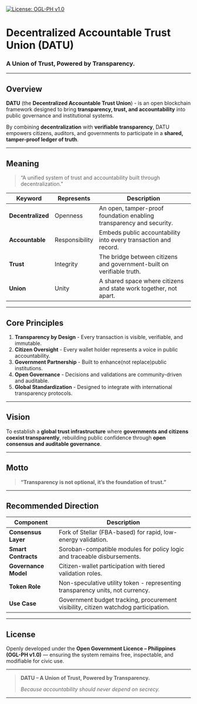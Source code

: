 [![License: OGL-PH v1.0](https://img.shields.io/badge/License-OGL--PH%20v1.0-brightgreen.svg)](https://datuph.org/licence/ogl-ph-v1)
# Decentralized Accountable Trust Union (DATU)

### A Union of Trust, Powered by Transparency.

---

## Overview

**DATU** (the **Decentralized Accountable Trust Union**) - is an open blockchain framework designed to bring **transparency, trust, and accountability** into public governance and institutional systems.

By combining **decentralization** with **verifiable transparency**, DATU empowers citizens, auditors, and governments to participate in a **shared, tamper-proof ledger of truth**.

---

## Meaning

> “A unified system of trust and accountability built through decentralization.”

| Keyword | Represents | Description |
|----------|-------------|--------------|
| **Decentralized** | Openness | An open, tamper-proof foundation enabling transparency and security. |
| **Accountable** | Responsibility | Embeds public accountability into every transaction and record. |
| **Trust** | Integrity | The bridge between citizens and government-built on verifiable truth. |
| **Union** | Unity | A shared space where citizens and state work together, not apart. |

---

## Core Principles

1. **Transparency by Design** - Every transaction is visible, verifiable, and immutable.  
2. **Citizen Oversight** - Every wallet holder represents a voice in public accountability.  
3. **Government Partnership** - Built to enhance(not replace)public institutions.  
4. **Open Governance** - Decisions and validations are community-driven and auditable.  
5. **Global Standardization** - Designed to integrate with international transparency protocols.

---

## Vision

To establish a **global trust infrastructure** where **governments and citizens coexist transparently**, rebuilding public confidence through **open consensus and auditable governance**.

---

## Motto

> **“Transparency is not optional, it’s the foundation of trust.”**

---

## Recommended Direction

| Component | Description |
|------------|--------------|
| **Consensus Layer** | Fork of Stellar (FBA-based) for rapid, low-energy validation. |
| **Smart Contracts** | Soroban-compatible modules for policy logic and traceable disbursements. |
| **Governance Model** | Citizen-wallet participation with tiered validation roles. |
| **Token Role** | Non-speculative utility token - representing transparency units, not currency. |
| **Use Case** | Government budget tracking, procurement visibility, citizen watchdog participation. |

---

## License

Openly developed under the **Open Government Licence – Philippines (OGL-PH v1.0)** — ensuring the system remains free, inspectable, and modifiable for civic use.

---

> **DATU – A Union of Trust, Powered by Transparency.**
>
> *Because accountability should never depend on secrecy.*

---


